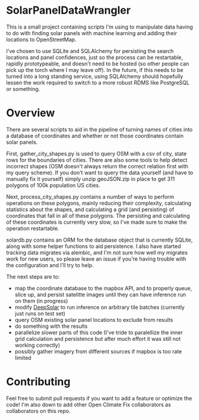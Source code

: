 # SolarPanelDataWrangler

This is a small project containing scripts I'm using to manipulate data having to do with finding solar panels with machine learning and adding their locations to OpenStreetMap.

I've chosen to use SQLite and SQLAlchemy for persisting the search locations and panel confidences, just so the process can be restartable, rapidly prototypeable, and doesn't need to be hosted (so other people can pick up the torch where I may leave off). In the future, if this needs to be turned into a long standing service, using SQLAlchemy should hopefully lessen the work required to switch to a more robust RDMS like PostgreSQL or something.

# Overview

There are several scripts to aid in the pipeline of turning names of cities into a database of coordinates and whether or not those coordinates contain solar panels.

First, gather_city_shapes.py is used to query OSM with a csv of city, state rows for the boundaries of cities. There are also some tools to help detect incorrect shapes (OSM doesn't always return the correct relation first with my query scheme).
If you don't want to query the data yourself (and have to manually fix it yourself) simply unzip geoJSON.zip in place to get 311 polygons of 100k population US cities.

Next, process_city_shapes.py contains a number of ways to perform operations on these polygons, mainly reducing their complexity, calculating statistics about the shapes, and calculating a grid (and persisting) of coordinates that fall in all of these polygons. The persisting and calculating of these coordinates is currently very slow, so I've made sure to make the operation restartable.

solardb.py contains an ORM for the database object that is currently SQLite, along with some helper functions to aid persistence. I also have started tracking data migrates via alembic, and I'm not sure how well my migrates work for new users, so please leave an issue if you're having trouble with the configuration and I'll try to help.

The next steps are to:
- map the coordinate database to the mapbox API, and to properly queue, slice up, and persist satelitte images until they can have inference run on them (in progress)
- modify [DeepSolar](https://github.com/typicalTYLER/DeepSolar) to run inference on arbitrary tile batches (currently just runs on test set)
- query OSM existing solar panel locations to exclude from results
- do something with the results
- parallelize slower parts of this code (I've tride to paralellize the inner grid calculation and persistence but after much effort it was still not working correctly)
- possibly gather imagery from different sources if mapbox is too rate limited

# Contributing

Feel free to submit pull requests if you want to add a feature or optimize the code! I'm also down to add other Open Climate Fix collaborators as collaborators on this repo.
